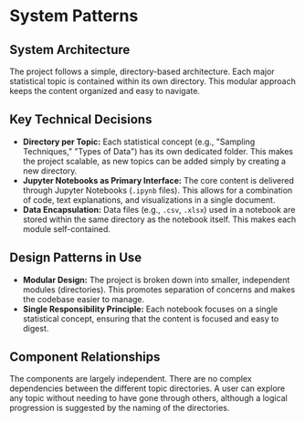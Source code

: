 # System Patterns

## System Architecture
The project follows a simple, directory-based architecture. Each major statistical topic is contained within its own directory. This modular approach keeps the content organized and easy to navigate.

## Key Technical Decisions
- **Directory per Topic:** Each statistical concept (e.g., "Sampling Techniques," "Types of Data") has its own dedicated folder. This makes the project scalable, as new topics can be added simply by creating a new directory.
- **Jupyter Notebooks as Primary Interface:** The core content is delivered through Jupyter Notebooks (`.ipynb` files). This allows for a combination of code, text explanations, and visualizations in a single document.
- **Data Encapsulation:** Data files (e.g., `.csv`, `.xlsx`) used in a notebook are stored within the same directory as the notebook itself. This makes each module self-contained.

## Design Patterns in Use
- **Modular Design:** The project is broken down into smaller, independent modules (directories). This promotes separation of concerns and makes the codebase easier to manage.
- **Single Responsibility Principle:** Each notebook focuses on a single statistical concept, ensuring that the content is focused and easy to digest.

## Component Relationships
The components are largely independent. There are no complex dependencies between the different topic directories. A user can explore any topic without needing to have gone through others, although a logical progression is suggested by the naming of the directories.
